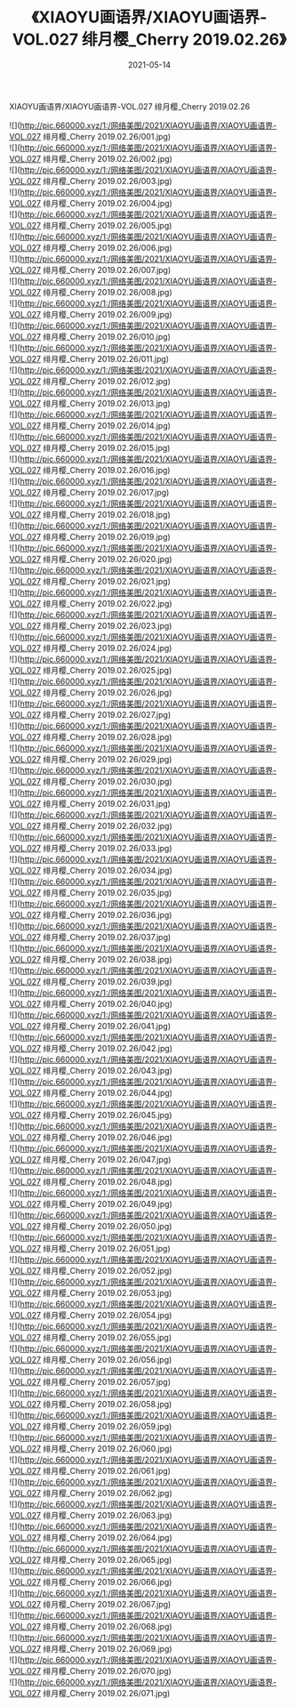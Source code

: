 ﻿---
layout: post
title:  《XIAOYU画语界/XIAOYU画语界-VOL.027 绯月樱_Cherry 2019.02.26》
date:   2021-05-14
img: http://pic.660000.xyz/1:/网络美图/2021/XIAOYU画语界/XIAOYU画语界-VOL.027 绯月樱_Cherry 2019.02.26/000.jpg
categories: [美女, 清纯, 唯美]
---

XIAOYU画语界/XIAOYU画语界-VOL.027 绯月樱_Cherry 2019.02.26

 ![](http://pic.660000.xyz/1:/网络美图/2021/XIAOYU画语界/XIAOYU画语界-VOL.027 绯月樱_Cherry 2019.02.26/001.jpg) <br>![](http://pic.660000.xyz/1:/网络美图/2021/XIAOYU画语界/XIAOYU画语界-VOL.027 绯月樱_Cherry 2019.02.26/002.jpg) <br>![](http://pic.660000.xyz/1:/网络美图/2021/XIAOYU画语界/XIAOYU画语界-VOL.027 绯月樱_Cherry 2019.02.26/003.jpg) <br>![](http://pic.660000.xyz/1:/网络美图/2021/XIAOYU画语界/XIAOYU画语界-VOL.027 绯月樱_Cherry 2019.02.26/004.jpg) <br>![](http://pic.660000.xyz/1:/网络美图/2021/XIAOYU画语界/XIAOYU画语界-VOL.027 绯月樱_Cherry 2019.02.26/005.jpg) <br>![](http://pic.660000.xyz/1:/网络美图/2021/XIAOYU画语界/XIAOYU画语界-VOL.027 绯月樱_Cherry 2019.02.26/006.jpg) <br>![](http://pic.660000.xyz/1:/网络美图/2021/XIAOYU画语界/XIAOYU画语界-VOL.027 绯月樱_Cherry 2019.02.26/007.jpg) <br>![](http://pic.660000.xyz/1:/网络美图/2021/XIAOYU画语界/XIAOYU画语界-VOL.027 绯月樱_Cherry 2019.02.26/008.jpg) <br>![](http://pic.660000.xyz/1:/网络美图/2021/XIAOYU画语界/XIAOYU画语界-VOL.027 绯月樱_Cherry 2019.02.26/009.jpg) <br>![](http://pic.660000.xyz/1:/网络美图/2021/XIAOYU画语界/XIAOYU画语界-VOL.027 绯月樱_Cherry 2019.02.26/010.jpg) <br>![](http://pic.660000.xyz/1:/网络美图/2021/XIAOYU画语界/XIAOYU画语界-VOL.027 绯月樱_Cherry 2019.02.26/011.jpg) <br>![](http://pic.660000.xyz/1:/网络美图/2021/XIAOYU画语界/XIAOYU画语界-VOL.027 绯月樱_Cherry 2019.02.26/012.jpg) <br>![](http://pic.660000.xyz/1:/网络美图/2021/XIAOYU画语界/XIAOYU画语界-VOL.027 绯月樱_Cherry 2019.02.26/013.jpg) <br>![](http://pic.660000.xyz/1:/网络美图/2021/XIAOYU画语界/XIAOYU画语界-VOL.027 绯月樱_Cherry 2019.02.26/014.jpg) <br>![](http://pic.660000.xyz/1:/网络美图/2021/XIAOYU画语界/XIAOYU画语界-VOL.027 绯月樱_Cherry 2019.02.26/015.jpg) <br>![](http://pic.660000.xyz/1:/网络美图/2021/XIAOYU画语界/XIAOYU画语界-VOL.027 绯月樱_Cherry 2019.02.26/016.jpg) <br>![](http://pic.660000.xyz/1:/网络美图/2021/XIAOYU画语界/XIAOYU画语界-VOL.027 绯月樱_Cherry 2019.02.26/017.jpg) <br>![](http://pic.660000.xyz/1:/网络美图/2021/XIAOYU画语界/XIAOYU画语界-VOL.027 绯月樱_Cherry 2019.02.26/018.jpg) <br>![](http://pic.660000.xyz/1:/网络美图/2021/XIAOYU画语界/XIAOYU画语界-VOL.027 绯月樱_Cherry 2019.02.26/019.jpg) <br>![](http://pic.660000.xyz/1:/网络美图/2021/XIAOYU画语界/XIAOYU画语界-VOL.027 绯月樱_Cherry 2019.02.26/020.jpg) <br>![](http://pic.660000.xyz/1:/网络美图/2021/XIAOYU画语界/XIAOYU画语界-VOL.027 绯月樱_Cherry 2019.02.26/021.jpg) <br>![](http://pic.660000.xyz/1:/网络美图/2021/XIAOYU画语界/XIAOYU画语界-VOL.027 绯月樱_Cherry 2019.02.26/022.jpg) <br>![](http://pic.660000.xyz/1:/网络美图/2021/XIAOYU画语界/XIAOYU画语界-VOL.027 绯月樱_Cherry 2019.02.26/023.jpg) <br>![](http://pic.660000.xyz/1:/网络美图/2021/XIAOYU画语界/XIAOYU画语界-VOL.027 绯月樱_Cherry 2019.02.26/024.jpg) <br>![](http://pic.660000.xyz/1:/网络美图/2021/XIAOYU画语界/XIAOYU画语界-VOL.027 绯月樱_Cherry 2019.02.26/025.jpg) <br>![](http://pic.660000.xyz/1:/网络美图/2021/XIAOYU画语界/XIAOYU画语界-VOL.027 绯月樱_Cherry 2019.02.26/026.jpg) <br>![](http://pic.660000.xyz/1:/网络美图/2021/XIAOYU画语界/XIAOYU画语界-VOL.027 绯月樱_Cherry 2019.02.26/027.jpg) <br>![](http://pic.660000.xyz/1:/网络美图/2021/XIAOYU画语界/XIAOYU画语界-VOL.027 绯月樱_Cherry 2019.02.26/028.jpg) <br>![](http://pic.660000.xyz/1:/网络美图/2021/XIAOYU画语界/XIAOYU画语界-VOL.027 绯月樱_Cherry 2019.02.26/029.jpg) <br>![](http://pic.660000.xyz/1:/网络美图/2021/XIAOYU画语界/XIAOYU画语界-VOL.027 绯月樱_Cherry 2019.02.26/030.jpg) <br>![](http://pic.660000.xyz/1:/网络美图/2021/XIAOYU画语界/XIAOYU画语界-VOL.027 绯月樱_Cherry 2019.02.26/031.jpg) <br>![](http://pic.660000.xyz/1:/网络美图/2021/XIAOYU画语界/XIAOYU画语界-VOL.027 绯月樱_Cherry 2019.02.26/032.jpg) <br>![](http://pic.660000.xyz/1:/网络美图/2021/XIAOYU画语界/XIAOYU画语界-VOL.027 绯月樱_Cherry 2019.02.26/033.jpg) <br>![](http://pic.660000.xyz/1:/网络美图/2021/XIAOYU画语界/XIAOYU画语界-VOL.027 绯月樱_Cherry 2019.02.26/034.jpg) <br>![](http://pic.660000.xyz/1:/网络美图/2021/XIAOYU画语界/XIAOYU画语界-VOL.027 绯月樱_Cherry 2019.02.26/035.jpg) <br>![](http://pic.660000.xyz/1:/网络美图/2021/XIAOYU画语界/XIAOYU画语界-VOL.027 绯月樱_Cherry 2019.02.26/036.jpg) <br>![](http://pic.660000.xyz/1:/网络美图/2021/XIAOYU画语界/XIAOYU画语界-VOL.027 绯月樱_Cherry 2019.02.26/037.jpg) <br>![](http://pic.660000.xyz/1:/网络美图/2021/XIAOYU画语界/XIAOYU画语界-VOL.027 绯月樱_Cherry 2019.02.26/038.jpg) <br>![](http://pic.660000.xyz/1:/网络美图/2021/XIAOYU画语界/XIAOYU画语界-VOL.027 绯月樱_Cherry 2019.02.26/039.jpg) <br>![](http://pic.660000.xyz/1:/网络美图/2021/XIAOYU画语界/XIAOYU画语界-VOL.027 绯月樱_Cherry 2019.02.26/040.jpg) <br>![](http://pic.660000.xyz/1:/网络美图/2021/XIAOYU画语界/XIAOYU画语界-VOL.027 绯月樱_Cherry 2019.02.26/041.jpg) <br>![](http://pic.660000.xyz/1:/网络美图/2021/XIAOYU画语界/XIAOYU画语界-VOL.027 绯月樱_Cherry 2019.02.26/042.jpg) <br>![](http://pic.660000.xyz/1:/网络美图/2021/XIAOYU画语界/XIAOYU画语界-VOL.027 绯月樱_Cherry 2019.02.26/043.jpg) <br>![](http://pic.660000.xyz/1:/网络美图/2021/XIAOYU画语界/XIAOYU画语界-VOL.027 绯月樱_Cherry 2019.02.26/044.jpg) <br>![](http://pic.660000.xyz/1:/网络美图/2021/XIAOYU画语界/XIAOYU画语界-VOL.027 绯月樱_Cherry 2019.02.26/045.jpg) <br>![](http://pic.660000.xyz/1:/网络美图/2021/XIAOYU画语界/XIAOYU画语界-VOL.027 绯月樱_Cherry 2019.02.26/046.jpg) <br>![](http://pic.660000.xyz/1:/网络美图/2021/XIAOYU画语界/XIAOYU画语界-VOL.027 绯月樱_Cherry 2019.02.26/047.jpg) <br>![](http://pic.660000.xyz/1:/网络美图/2021/XIAOYU画语界/XIAOYU画语界-VOL.027 绯月樱_Cherry 2019.02.26/048.jpg) <br>![](http://pic.660000.xyz/1:/网络美图/2021/XIAOYU画语界/XIAOYU画语界-VOL.027 绯月樱_Cherry 2019.02.26/049.jpg) <br>![](http://pic.660000.xyz/1:/网络美图/2021/XIAOYU画语界/XIAOYU画语界-VOL.027 绯月樱_Cherry 2019.02.26/050.jpg) <br>![](http://pic.660000.xyz/1:/网络美图/2021/XIAOYU画语界/XIAOYU画语界-VOL.027 绯月樱_Cherry 2019.02.26/051.jpg) <br>![](http://pic.660000.xyz/1:/网络美图/2021/XIAOYU画语界/XIAOYU画语界-VOL.027 绯月樱_Cherry 2019.02.26/052.jpg) <br>![](http://pic.660000.xyz/1:/网络美图/2021/XIAOYU画语界/XIAOYU画语界-VOL.027 绯月樱_Cherry 2019.02.26/053.jpg) <br>![](http://pic.660000.xyz/1:/网络美图/2021/XIAOYU画语界/XIAOYU画语界-VOL.027 绯月樱_Cherry 2019.02.26/054.jpg) <br>![](http://pic.660000.xyz/1:/网络美图/2021/XIAOYU画语界/XIAOYU画语界-VOL.027 绯月樱_Cherry 2019.02.26/055.jpg) <br>![](http://pic.660000.xyz/1:/网络美图/2021/XIAOYU画语界/XIAOYU画语界-VOL.027 绯月樱_Cherry 2019.02.26/056.jpg) <br>![](http://pic.660000.xyz/1:/网络美图/2021/XIAOYU画语界/XIAOYU画语界-VOL.027 绯月樱_Cherry 2019.02.26/057.jpg) <br>![](http://pic.660000.xyz/1:/网络美图/2021/XIAOYU画语界/XIAOYU画语界-VOL.027 绯月樱_Cherry 2019.02.26/058.jpg) <br>![](http://pic.660000.xyz/1:/网络美图/2021/XIAOYU画语界/XIAOYU画语界-VOL.027 绯月樱_Cherry 2019.02.26/059.jpg) <br>![](http://pic.660000.xyz/1:/网络美图/2021/XIAOYU画语界/XIAOYU画语界-VOL.027 绯月樱_Cherry 2019.02.26/060.jpg) <br>![](http://pic.660000.xyz/1:/网络美图/2021/XIAOYU画语界/XIAOYU画语界-VOL.027 绯月樱_Cherry 2019.02.26/061.jpg) <br>![](http://pic.660000.xyz/1:/网络美图/2021/XIAOYU画语界/XIAOYU画语界-VOL.027 绯月樱_Cherry 2019.02.26/062.jpg) <br>![](http://pic.660000.xyz/1:/网络美图/2021/XIAOYU画语界/XIAOYU画语界-VOL.027 绯月樱_Cherry 2019.02.26/063.jpg) <br>![](http://pic.660000.xyz/1:/网络美图/2021/XIAOYU画语界/XIAOYU画语界-VOL.027 绯月樱_Cherry 2019.02.26/064.jpg) <br>![](http://pic.660000.xyz/1:/网络美图/2021/XIAOYU画语界/XIAOYU画语界-VOL.027 绯月樱_Cherry 2019.02.26/065.jpg) <br>![](http://pic.660000.xyz/1:/网络美图/2021/XIAOYU画语界/XIAOYU画语界-VOL.027 绯月樱_Cherry 2019.02.26/066.jpg) <br>![](http://pic.660000.xyz/1:/网络美图/2021/XIAOYU画语界/XIAOYU画语界-VOL.027 绯月樱_Cherry 2019.02.26/067.jpg) <br>![](http://pic.660000.xyz/1:/网络美图/2021/XIAOYU画语界/XIAOYU画语界-VOL.027 绯月樱_Cherry 2019.02.26/068.jpg) <br>![](http://pic.660000.xyz/1:/网络美图/2021/XIAOYU画语界/XIAOYU画语界-VOL.027 绯月樱_Cherry 2019.02.26/069.jpg) <br>![](http://pic.660000.xyz/1:/网络美图/2021/XIAOYU画语界/XIAOYU画语界-VOL.027 绯月樱_Cherry 2019.02.26/070.jpg) <br>![](http://pic.660000.xyz/1:/网络美图/2021/XIAOYU画语界/XIAOYU画语界-VOL.027 绯月樱_Cherry 2019.02.26/071.jpg) <br>